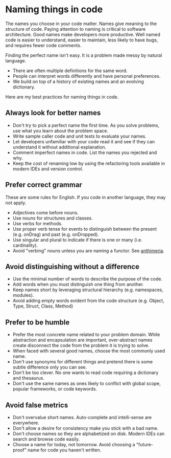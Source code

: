 # Naming things in code

The names you choose in your code matter. Names give meaning to the structure of code. Paying attention to naming is critical to software architecture. Good names make developers more productive. Well named code is easier to understand, easier to maintain, less likely to have bugs, and requires fewer code comments.

Finding the perfect name isn't easy. It is a problem made messy by natural language. 
- There are often multiple definitions for the same word. 
- People can interpret words differently and have personal preferences.
- We build on top of a history of existing names and an evolving dictionary.

Here are my best practices for naming things in code.

## Always look for better names

- Don't try to pick a perfect name the first time. As you solve problems, use what you learn about the problem space. 
- Write sample caller code and unit tests to evaluate your names.
- Let developers unfamiliar with your code read it and see if they can understand it without additional explanation.
- Comment imperfect names in code. List the names you rejected and why. 
- Keep the cost of renaming low by using the refactoring tools available in modern IDEs and version control. 

## Prefer correct grammar

These are some rules for English. If you code in another language, they may not apply.

- Adjectives come before nouns.
- Use nouns for structures and classes.
- Use verbs for methods.
- Use proper verb tense for events to distinguish between the present (e.g. onDrag) and past (e.g. onDropped). 
- Use singular and plural to indicate if there is one or many (i.e. cardinality).
- Avoid "verbing" nouns unless you are naming a functor.  See [anthimeria](https://en.wikipedia.org/wiki/Anthimeria).

## Avoid distinguishing without a difference

- Use the minimal number of words to describe the purpose of the code. 
- Add words when you must distinguish one thing from another. 
- Keep names short by leveraging structural hierarchy (e.g. namespaces, modules).
- Avoid adding empty words evident from the code structure (e.g. Object, Type, Struct, Class, Method)

## Prefer to be humble

- Prefer the most concrete name related to your problem domain. While abstraction and encapsulation are important, over-abstract names create disconnect the code from the problem it is trying to solve.
- When faced with several good names, choose the most commonly used name.
- Don't use synonyms for different things and pretend there is some subtle difference only you can see.
- Don't be too clever. No one wants to read code requiring a dictionary and thesaurus.
- Don't use the same names as ones likely to conflict with global scope, popular frameworks, or code keywords.

## Avoid false metrics

- Don't overvalue short names. Auto-complete and intelli-sense are everywhere.
- Don't allow a desire for consistency make you stick with a bad name.
- Don't choose names so they are alphabetized on disk. Modern IDEs can search and browse code easily.
- Choose a name for today, not tomorrow.  Avoid choosing a "future-proof" name for code you haven't written.